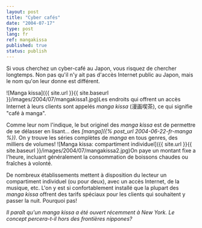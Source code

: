 ```yaml
---
layout: post
title: "Cyber cafés"
date: "2004-07-17"
type: post
lang: fr
ref: mangakissa
published: true
status: publish
---
```




Si vous cherchez un cyber-café au Japon, vous risquez de chercher longtemps. Non pas qu'il n'y ait pas d'accès Internet public au Japon, mais le nom qu'on leur donne est différent.

![Manga kissa]({{ site.url }}{{ site.baseurl }}/images/2004/07/mangakissa1.jpg)Les endroits qui offrent un accès Internet à leurs clients sont appelés _manga kissa_ (漫画喫茶), ce qui signifie "café à manga".

Comme leur nom l'indique, le but originel des _manga kissa_ est de permettre de se délasser en lisant... des _[manga]({% post_url 2004-06-22-fr-manga %})_. On y trouve les séries complètes de _manga_ en tous genres, des milliers de volumes! ![Manga kissa: compartiment individuel]({{ site.url }}{{ site.baseurl }}/images/2004/07/mangakissa2.jpg)On paye un montant fixe a l'heure, incluant généralement la consommation de boissons chaudes ou fraîches à volonté.

De nombreux établissements mettent à disposition du lecteur un compartiment individuel (ou pour deux), avec un accès Internet, de la musique, etc. L'on y est si confortablement installé que la plupart des _manga kissa_ offrent des tarifs spéciaux pour les clients qui souhaitent y passer la nuit. Pourquoi pas!

  
_Il paraît qu'un _manga kissa_ a été ouvert récemment à New York. Le concept percera-t-il hors des frontières nippones?_



